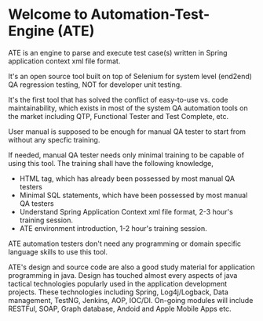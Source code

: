 Welcome to Automation-Test-Engine (ATE)
======================
ATE is an engine to parse and execute test case(s) written in Spring application context xml file format.

It's an open source tool built on top of Selenium for system level (end2end) QA regression testing, NOT for developer unit testing. 

It's the first tool that has solved the conflict of easy-to-use vs. code maintainability, which exists in most of the system QA automation tools on the market including QTP, Functional Tester and Test Complete, etc.

User manual is supposed to be enough for manual QA tester to start from without any specfic training. 

If needed, manual QA tester needs only minimal training to be capable of using this tool. The training shall have the following knowledge,
* HTML tag, which has already been possessed by most manual QA testers
* Minimal SQL statements, which have been possessed by most manual QA testers
* Understand Spring Application Context xml file format, 2-3 hour's training session.
* ATE environment introduction, 1-2 hour's training session.

ATE automation testers don't need any programming or domain specific language skills to use this tool.

ATE's design and source code are also a good study material for application programming in java. Design has touched almost every aspects of java tactical technologies popularly used in the application development projects. These technologies including Spring, Log4j/Logback, Data management, TestNG, Jenkins, AOP, IOC/DI. On-going modules will include RESTFul, SOAP, Graph database, Andoid and Apple Mobile Apps etc.



